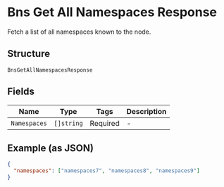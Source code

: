 # Bns Get All Namespaces Response

Fetch a list of all namespaces known to the node.

## Structure

`BnsGetAllNamespacesResponse`

## Fields

| Name         | Type       | Tags     | Description |
| ------------ | ---------- | -------- | ----------- |
| `Namespaces` | `[]string` | Required | -           |

## Example (as JSON)

```json
{
  "namespaces": ["namespaces7", "namespaces8", "namespaces9"]
}
```
